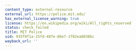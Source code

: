 ```yaml
---
content_type: external-resource
external_url: https://police.mit.edu/
has_external_license_warning: true
license: https://en.wikipedia.org/wiki/All_rights_reserved
status: check_failed
title: MIT Police
uid: 935f0f1a-25fd-407e-86e7-1f02ea8838bc
wayback_url: ''
---
```

